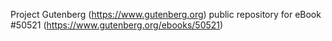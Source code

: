 Project Gutenberg (https://www.gutenberg.org) public repository for
eBook #50521 (https://www.gutenberg.org/ebooks/50521)
